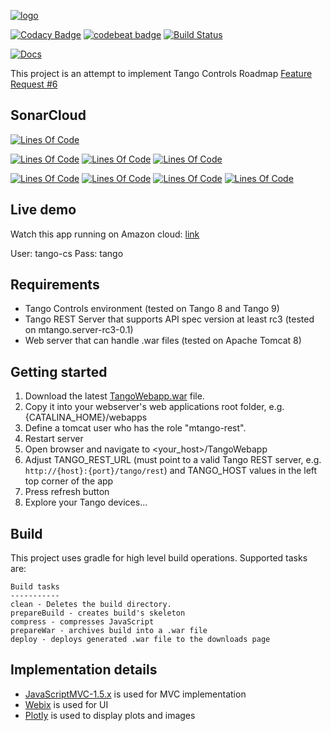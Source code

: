 [![logo](http://www.tango-controls.org/static/tango/img/logo_tangocontrols.png)](http://www.tango-controls.org)

[![Codacy Badge](https://api.codacy.com/project/badge/Grade/512287ad5da94ac7af157a94eec80c5a)](https://www.codacy.com/app/tango-controls/tango-webapp?utm_source=github.com&amp;utm_medium=referral&amp;utm_content=tango-controls/tango-webapp&amp;utm_campaign=Badge_Grade)
[![codebeat badge](https://codebeat.co/badges/23388ba2-feda-479d-a8c8-abf68eb7b01a)](https://codebeat.co/projects/github-com-tango-controls-tango-webapp-master)
[![Build Status](https://travis-ci.org/tango-controls/tango-webapp.svg?branch=master)](https://travis-ci.org/tango-controls/tango-webapp)

[![Docs](https://img.shields.io/badge/Generated-Docs-green.svg)](https://tango-controls.github.io/tango-webapp/)

This project is an attempt to implement Tango Controls Roadmap [Feature Request #6](http://www.tango-controls.org/community/roadmap/)

## SonarCloud


[![Lines Of Code](https://sonarcloud.io/api/badges/gate?key=org.tango-controls:TangoWebapp)](https://sonarcloud.io/dashboard?id=org.tango-controls%3ATangoWebapp)

[![Lines Of Code](https://sonarcloud.io/api/badges/measure?key=org.tango-controls:TangoWebapp&metric=ncloc)](https://sonarcloud.io/dashboard?id=org.tango-controls%3ATangoWebapp)
[![Lines Of Code](https://sonarcloud.io/api/badges/measure?key=org.tango-controls:TangoWebapp&metric=coverage)](https://sonarcloud.io/dashboard?id=org.tango-controls%3ATangoWebapp)
[![Lines Of Code](https://sonarcloud.io/api/badges/measure?key=org.tango-controls:TangoWebapp&metric=sqale_debt_ratio)](https://sonarcloud.io/dashboard?id=org.tango-controls%3ATangoWebapp)

[![Lines Of Code](https://sonarcloud.io/api/badges/measure?key=org.tango-controls:TangoWebapp&metric=bugs)](https://sonarcloud.io/dashboard?id=org.tango-controls%3ATangoWebapp)
[![Lines Of Code](https://sonarcloud.io/api/badges/measure?key=org.tango-controls:TangoWebapp&metric=vulnerabilities)](https://sonarcloud.io/dashboard?id=org.tango-controls%3ATangoWebapp)
[![Lines Of Code](https://sonarcloud.io/api/badges/measure?key=org.tango-controls:TangoWebapp&metric=code_smells)](https://sonarcloud.io/dashboard?id=org.tango-controls%3ATangoWebapp)
[![Lines Of Code](https://sonarcloud.io/api/badges/measure?key=org.tango-controls:TangoWebapp&metric=duplicated_lines_density)](https://sonarcloud.io/dashboard?id=org.tango-controls%3ATangoWebapp)

## Live demo

Watch this app running on Amazon cloud: [link](http://ec2-52-59-200-167.eu-central-1.compute.amazonaws.com:8080/TangoWebapp/)

User: tango-cs
Pass: tango

## Requirements ##

* Tango Controls environment (tested on Tango 8 and Tango 9)
* Tango REST Server that supports API spec version at least rc3 (tested on mtango.server-rc3-0.1)
* Web server that can handle .war files (tested on Apache Tomcat 8)

## Getting started ##

1. Download the latest [TangoWebapp.war](https://github.com/tango-controls/tango-webapp/releases) file.
2. Copy it into your webserver's web applications root folder, e.g. {CATALINA_HOME}/webapps
3. Define a tomcat user who has the role "mtango-rest".
4. Restart server
5. Open browser and navigate to <your_host>/TangoWebapp
6. Adjust TANGO_REST_URL (must point to a valid Tango REST server, e.g. `http://{host}:{port}/tango/rest`) and TANGO_HOST values in the left top corner of the app
7. Press refresh button
8. Explore your Tango devices...

## Build ##

This project uses gradle for high level build operations. Supported tasks are:

```
Build tasks
-----------
clean - Deletes the build directory.
prepareBuild - creates build's skeleton
compress - compresses JavaScript
prepareWar - archives build into a .war file
deploy - deploys generated .war file to the downloads page 
```

## Implementation details ##

* [JavaScriptMVC-1.5.x](https://bitbucket.org/Ingvord/javascriptmvc-1.5.x) is used for MVC implementation
* [Webix](http://webix.com) is used for UI
* [Plotly](https://plot.ly/javascript/) is used to display plots and images
